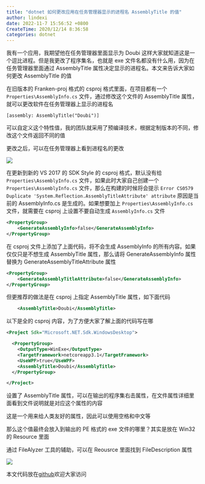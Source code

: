 ```yaml
---
title: "dotnet 如何更改应用在任务管理器显示的进程名 AssemblyTitle 的值"
author: lindexi
date: 2022-11-7 15:56:52 +0800
CreateTime: 2020/12/14 8:36:58
categories: dotnet
---
```


我有一个应用，我期望他在任务管理器里面显示为 Doubi 这样大家就知道这是一个逗比进程。但是我更改了程序集名，也就是 exe 文件名都没有什么用，因为在任务管理器里面通过 AssemblyTitle 属性决定显示的进程名。本文来告诉大家如何更改 AssemblyTitle 的值

<!--more-->


<!-- CreateTime:2020/12/14 8:36:58 -->

<!-- 发布 -->

在旧版本的 Franken-proj 格式的 csproj 格式里面，在项目都有一个 `Properties\AssemblyInfo.cs` 文件，通过修改这个文件的 AssemblyTitle 属性，就可以更改软件在任务管理器上显示的进程名

```
[assembly: AssemblyTitle("Doubi")]
```

可以自定义这个特性值，我的团队就采用了预编译技术，根据定制版本的不同，修改这个文件返回不同的值

更改之后，可以在任务管理器上看到进程名的更改

<!-- ![](image/dotnet 如何更改应用在任务管理器显示的进程名 AssemblyTitle 的值/dotnet 如何更改应用在任务管理器显示的进程名 AssemblyTitle 的值0.png) -->
![](http://image.acmx.xyz/lindexi%2F202012121758262369.jpg)

在更新到新的 VS 2017 的 SDK Style 的 csproj 格式，默认没有给 `Properties\AssemblyInfo.cs` 文件，如果此时大家自己创建一个 `Properties\AssemblyInfo.cs` 文件，那么在构建的时候将会提示 `Error CS0579 Duplicate 'System.Reflection.AssemblyTitleAttribute' attribute` 原因是当前的 AssemblyInfo.cs 是生成的。如果想要加上 `Properties\AssemblyInfo.cs` 文件，就需要在 csproj 上设置不要自动生成 `AssemblyInfo.cs` 文件

```xml
<PropertyGroup>
    <GenerateAssemblyInfo>false</GenerateAssemblyInfo>
</PropertyGroup>
```

在 csproj 文件上添加了上面代码，将不会生成 AssemblyInfo 的所有内容。如果仅仅只是不想生成 AssemblyTitle 属性，那么请将 GenerateAssemblyInfo 属性替换为 GenerateAssemblyTitleAttribute 属性

```xml
<PropertyGroup>
    <GenerateAssemblyTitleAttribute>false</GenerateAssemblyInfo>
</PropertyGroup>
```

但更推荐的做法是在 csproj 上指定 AssemblyTitle 属性，如下面代码

```xml
    <AssemblyTitle>Doubi</AssemblyTitle>
```

以下是全的 csproj 内容，为了方便大家了解上面的代码写在哪

```xml
<Project Sdk="Microsoft.NET.Sdk.WindowsDesktop">

  <PropertyGroup>
    <OutputType>WinExe</OutputType>
    <TargetFramework>netcoreapp3.1</TargetFramework>
    <UseWPF>true</UseWPF>
    <AssemblyTitle>Doubi</AssemblyTitle>
  </PropertyGroup>

</Project>
```

设置了 AssemblyTitle 属性，可以在输出的程序集右击属性，在文件属性详细里面看到文件说明就是对应这个属性的内容

这是一个用来给人类友好的属性，因此可以使用空格和中文等

那么这个值最终会放入到输出的 PE 格式的 exe 文件的哪里？其实是放在 Win32 的 Resource 里面

通过 FileAlyzer 工具的辅助，可以在 Reousrce 里面找到 FileDescription 属性

<!-- ![](image/dotnet 如何更改应用在任务管理器显示的进程名 AssemblyTitle 的值/dotnet 如何更改应用在任务管理器显示的进程名 AssemblyTitle 的值1.png) -->

![](http://image.acmx.xyz/lindexi%2F20201212209324787.jpg)

本文代码放在[github](https://github.com/lindexi/lindexi_gd/tree/18983486/BeehijemwaboHaihafobe)欢迎大家访问


